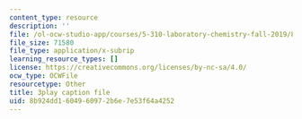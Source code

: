 ```yaml
---
content_type: resource
description: ''
file: /ol-ocw-studio-app/courses/5-310-laboratory-chemistry-fall-2019/8b924dd1604960972b6e7e53f64a4252_TgrNa_Guigs.srt
file_size: 71580
file_type: application/x-subrip
learning_resource_types: []
license: https://creativecommons.org/licenses/by-nc-sa/4.0/
ocw_type: OCWFile
resourcetype: Other
title: 3play caption file
uid: 8b924dd1-6049-6097-2b6e-7e53f64a4252
---
```

